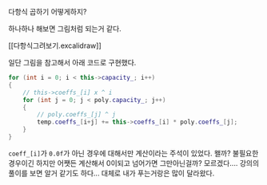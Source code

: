 
다항식 곱하기 어떻게하지?

하나하나 해보면 그림처럼 되는거 같다.

[[다항식그려보기.excalidraw]]

일단 그림을 참고해서 아래 코드로 구현했다.
```cpp
for (int i = 0; i < this->capacity_; i++)
{
	// this->coeffs_[i] x ^ i
	for (int j = 0; j < poly.capacity_; j++)
	{
		// poly.coeffs_[j] ^ j
		temp.coeffs_[i+j] += this->coeffs_[i] * poly.coeffs_[j];
	}
}
```

 `coeff_[i]`가 `0.0f`가 아닌 경우에 대해서만 계산이라는 주석이 있었다.
 왤까? 불필요한 경우이긴 하지만 어쨋든 계산해서 0이되고 넘어가면 그만아닌걸까?
모르겠다.... 강의의 풀이를 보면 알거 같기도 하다... 대체로 내가 푸는거랑은 많이 달라왔다.
 